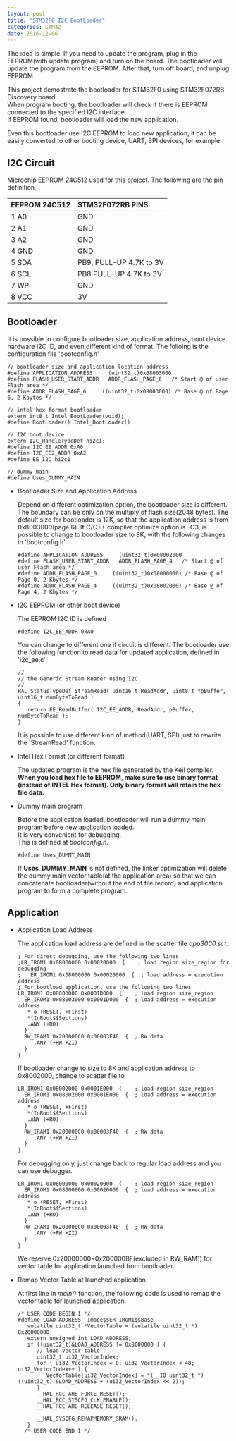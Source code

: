 ```yaml
---
layout: post
title: "STM32F0 I2C BootLoader"
categories: STM32
date: 2016-12-06
---
```


   The idea is simple.  If you need to update the program, plug in the EEPROM(with update program) and turn on the board.  The 
   bootloader will update the program from the EEPROM.  After that, turn off board, and unplug EEPROM.
   
   This project demostrate the bootloader for STM32F0 using STM32F072RB Discovery board.  
When program booting, the bootloader will check if there is EEPROM connected to the specified I2C interface.  
If EEPROM found, bootloader will load the new application.

   Even this bootloader use I2C EEPROM to load new application, it can be easily converted to other booting device, 
UART, SPI devices, for example. 
   
## I2C Circuit

Microchip EEPROM 24C512 used for this project. The following are the pin definition,


| EEPROM 24C512 | STM32F072RB PINS | 
|:--------------|:-----------------|
| 1  A0         | GND |
| 2  A1         | GND |
| 3  A2         | GND |
| 4  GND        | GND |
| 5  SDA        | PB9, PULL-UP 4.7K to 3V |
| 6  SCL        | PB8 PULL-UP 4.7K to 3V  |
| 7  WP         | GND |
| 8  VCC        | 3V  |

## Bootloader

   It is possible to configure bootloader size, application address, boot device hardware I2C ID, 
and even different kind of format.
The folloing is the configuration file 'bootconfig.h'

~~~~
// bootloader size and application location address
#define APPLICATION_ADDRESS     (uint32_t)0x08003000
#define FLASH_USER_START_ADDR   ADDR_FLASH_PAGE_6   /* Start @ of user Flash area */
#define ADDR_FLASH_PAGE_6     ((uint32_t)0x08003000) /* Base @ of Page 6, 2 Kbytes */

// intel hex format bootloader
extern int8_t Intel_BootLoader(void);
#define BootLoader() Intel_BootLoader()

// I2C boot device
extern I2C_HandleTypeDef hi2c1;
#define I2C_EE_ADDR 0xA0
#define I2C_EE2_ADDR 0xA2
#define EE_I2C hi2c1

// dummy main
#define Uses_DUMMY_MAIN

~~~~

* Bootloader Size and Application Address 

   Depend on different optimization option, the bootloader size is different.  The boundary can be only on the 
   multiply of flash size(2048 bytes).  The default size for bootloader is 12K, so that the application address is from 0x8003000(page 6).
   If C/C++ compiler optimize option is -O3, is possible to change to bootloader size to 8K, with the following changes in 'bootconfig.h'
   ~~~~
   #define APPLICATION_ADDRESS     (uint32_t)0x08002000
   #define FLASH_USER_START_ADDR   ADDR_FLASH_PAGE_4   /* Start @ of user Flash area */
   #define ADDR_FLASH_PAGE_0     ((uint32_t)0x08000000) /* Base @ of Page 0, 2 Kbytes */
   #define ADDR_FLASH_PAGE_4     ((uint32_t)0x08002000) /* Base @ of Page 4, 2 Kbytes */
   ~~~~

* I2C EEPROM (or other boot device)

   The EEPROM I2C ID is defined 
   ~~~~
   #define I2C_EE_ADDR 0xA0
   ~~~~
   You can change to different one if circuit is different.  The bootloader use the following function to read data for updated application, 
   defined in 'i2c_ee.c'
   ~~~
   //
   // the Generic Stream Reader using I2C
   //
   HAL_StatusTypeDef StreamRead( uint16_t ReadAddr, uint8_t *pBuffer, uint16_t numByteToRead ) 
   {
      return EE_ReadBuffer( I2C_EE_ADDR, ReadAddr, pBuffer, numByteToRead );
   }   
   ~~~
   It is possible to use different kind of method(UART, SPI) just to rewrite the 'StreamRead' function.  

* Intel Hex Format (or different format)

   The updated program is the hex file generated by the Keil compiler. 
   **When you load hex file to EEPROM, make sure to use binary format
   (instead of INTEL Hex format). Only binary format will retain the hex file data.**
   

* Dummy main program

   Before the application loaded, bootloader will run a dummy main program before new application loaded.  
   It is very convenient for debugging.  
   This is defined at *bootconfig.h*.
   ~~~~
   #define Uses_DUMMY_MAIN
   ~~~~
   If **Uses_DUMMY_MAIN** is not defined, the linker optimization will delete the dummy main vector table(at the application area) 
   so that we can concatenate bootloader(without the end of file record) and application program to form a complete program.

## Application 
* Application Load Address

   The application load address are defined in the scatter file *app3000.sct*.
   ~~~~
   ; For direct debugging, use the following two lines  
   ;LR_IROM1 0x08000000 0x00020000  {    ; load region size_region for debugging
   ;   ER_IROM1 0x08000000 0x00020000  {  ; load address = execution address
   ; For bootload application, use the following two lines
   LR_IROM1 0x08003000 0x0001D000  {    ; load region size_region
     ER_IROM1 0x08003000 0x0001D000  {  ; load address = execution address
      *.o (RESET, +First)
      *(InRoot$$Sections)
      .ANY (+RO)
     }
     RW_IRAM1 0x200000C0 0x00003F40  {  ; RW data
        .ANY (+RW +ZI)
     }
   }
   ~~~~
   If bootloader change to size to 8K and application address to 0x8002000, change to scatter file to 
   ~~~~
   LR_IROM1 0x08002000 0x0001E000  {    ; load region size_region
     ER_IROM1 0x08002000 0x0001E000  {  ; load address = execution address
      *.o (RESET, +First)
      *(InRoot$$Sections)
      .ANY (+RO)
     }
     RW_IRAM1 0x200000C0 0x00003F40  {  ; RW data
        .ANY (+RW +ZI)
     }
   }
   ~~~~
   For debugging only, just change back to regular load address and you can use debugger.
   ~~~~
   LR_IROM1 0x08000000 0x00020000  {    ; load region size_region
     ER_IROM1 0x08000000 0x00020000  {  ; load address = execution address
      *.o (RESET, +First)
      *(InRoot$$Sections)
      .ANY (+RO)
     }
     RW_IRAM1 0x200000C0 0x00003F40  {  ; RW data
        .ANY (+RW +ZI)
     }
   }
   ~~~~
   We reserve 0x20000000~0x200000BF(excluded in RW_RAM1) for vector table for application launched from bootloader.
   
*  Remap Vector Table at launched application

   At first line in *main()* function, the following code is used to remap the vector table for launched application.
   ~~~~
   /* USER CODE BEGIN 1 */
   #define LOAD_ADDRESS  Image$$ER_IROM1$$Base   
      volatile uint32_t *VectorTable = (volatile uint32_t *) 0x20000000;
      extern unsigned int LOAD_ADDRESS;
      if ((uint32_t)&LOAD_ADDRESS != 0x8000000 ) {
         // load vector table
         uint32_t ui32_VectorIndex;
         for ( ui32_VectorIndex = 0; ui32_VectorIndex < 48; ui32_VectorIndex++ ) {
            VectorTable[ui32_VectorIndex] = *(__IO uint32_t *) ((uint32_t) &LOAD_ADDRESS + (ui32_VectorIndex << 2));
         }
         __HAL_RCC_AHB_FORCE_RESET();
         __HAL_RCC_SYSCFG_CLK_ENABLE();
         __HAL_RCC_AHB_RELEASE_RESET();
      
         __HAL_SYSCFG_REMAPMEMORY_SRAM();
      }
     /* USER CODE END 1 */
   ~~~~   
